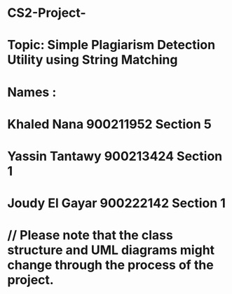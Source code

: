 # CS2-Project-
# Topic: Simple Plagiarism Detection Utility using String Matching
# Names : 
# Khaled Nana  900211952 Section 5
# Yassin Tantawy 900213424  Section 1
# Joudy El Gayar 900222142 Section 1 
# // Please note that the class structure and UML diagrams might change through the process of the project.
